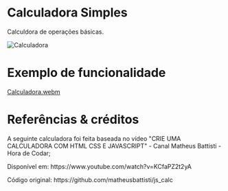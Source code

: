 # Calculadora Simples

Calculdora de operações básicas.

![Calculadora](https://user-images.githubusercontent.com/81831807/206010089-d060102f-f41f-46a1-941a-19a888f6712d.png)

# Exemplo de funcionalidade

[Calculadora.webm](https://user-images.githubusercontent.com/81831807/206011077-2412c7ec-3a0f-45f1-bb89-63fd71cf2961.webm)

# Referências & créditos
A seguinte calculadora foi feita baseada no vídeo "CRIE UMA CALCULADORA COM HTML CSS E JAVASCRIPT" - Canal Matheus Battisti - Hora de Codar;
<p> Disponível em: https://www.youtube.com/watch?v=KCfaPZ2t2yA
<p> Código original: https://github.com/matheusbattisti/js_calc
